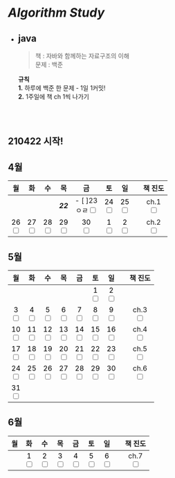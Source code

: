 # *Algorithm Study*

* ## java
  
  > 책 : 자바와 함께하는 자료구조의 이해   
  문제 : 백준


    **규칙**    
  **1.** 하루에 백준 한 문제 - 1일 1커밋!   
  **2.** 1주일에 책 ch 1씩 나가기

<br><br>
## 210422 시작!

## 4월

| 월 | 화 | 수 | 목 | 금 | 토 | 일 | | 책 진도
|:---:|:---:|:---:|:---:|:---:|:---:|:---:|:---:|:---:|
|  |  |   |***22*** |- [ ]23<br>ㅇㄹ<input type="checkbox">|<span style="color:black">24<br><input type="checkbox">|<span style="color:black">25<br><input type="checkbox">||  ch.1<br><input type="checkbox">
| <span style="color:black"> 26<br><input type="checkbox"> | <span style="color:black">27<br><input type="checkbox"> |<span style="color:black"> 28<br><input type="checkbox"> |<span style="color:black">29<br><input type="checkbox">|<span style="color:black">30<br><input type="checkbox">|<span style="color:black">1<br><input type="checkbox">|<span style="color:black">2<br><input type="checkbox">||ch.2<br><input type="checkbox">

## 5월

| 월 | 화 | 수 | 목 | 금 | 토 | 일 | | 책 진도
|:---:|:---:|:---:|:---:|:---:|:---:|:---:|:---:|:---:|
||||||<span style="color:black">1<br><input type="checkbox">|<span style="color:black">2<br><input type="checkbox">
| <span style="color:black"> 3<br><input type="checkbox" > | <span style="color:black">4<br><input type="checkbox"> | <span style="color:black">5<br><input type="checkbox">  |<span style="color:black">6<br><input type="checkbox">  |<span style="color:black">7<br><input type="checkbox">|<span style="color:black">8<br><input type="checkbox">|<span style="color:black">9<br><input type="checkbox">||  ch.3<br><input type="checkbox">
| <span style="color:black"> 10<br><input type="checkbox"> | <span style="color:black">11<br><input type="checkbox"> |<span style="color:black"> 12<br><input type="checkbox"> |<span style="color:black">13<br><input type="checkbox">|<span style="color:black">14<br><input type="checkbox">|<span style="color:black">15<br><input type="checkbox">|<span style="color:black">16<br><input type="checkbox">||ch.4<br><input type="checkbox">|
| <span style="color:black"> 17<br><input type="checkbox"> | <span style="color:black">18<br><input type="checkbox"> |<span style="color:black"> 19<br><input type="checkbox"> |<span style="color:black">20<br><input type="checkbox">|<span style="color:black">21<br><input type="checkbox">|<span style="color:black">22<br><input type="checkbox">|<span style="color:black">23<br><input type="checkbox">||ch.5<br><input type="checkbox">|
| <span style="color:black"> 24<br><input type="checkbox"> | <span style="color:black">25<br><input type="checkbox"> |<span style="color:black"> 26<br><input type="checkbox"> |<span style="color:black">27<br><input type="checkbox">|<span style="color:black">28<br><input type="checkbox">|<span style="color:black">29<br><input type="checkbox">|<span style="color:black">30<br><input type="checkbox">||ch.6<br><input type="checkbox">|
|<span style="color:black">31<br><input type="checkbox">|||||

## 6월

| 월 | 화 | 수 | 목 | 금 | 토 | 일 | | 책 진도
|:---:|:---:|:---:|:---:|:---:|:---:|:---:|:---:|:---:|
|  | <span style="color:black">1<br><input type="checkbox"> | <span style="color:black">2<br><input type="checkbox">  |<span style="color:black">3<br><input type="checkbox">  |<span style="color:black">4<br><input type="checkbox">|<span style="color:black">5<br><input type="checkbox">|<span style="color:black">6<br><input type="checkbox">||  ch.7<br><input type="checkbox">
